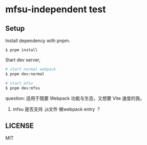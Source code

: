 # mfsu-independent test

## Setup

Install dependency with pnpm.

```bash
$ pnpm install
```

Start dev server,

```bash
# start normal webpack
$ pnpm dev:normal 

# start mfsu 
$ pnpm dev:mfsu
```


question: 适用于既要 Webpack 功能与生态，又想要 Vite 速度的我。
1. mfsu 是否支持 .js文件 做webpack entry ？ 

## LICENSE

MIT
